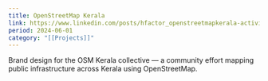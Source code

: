 ```yaml
---
title: OpenStreetMap Kerala
link: https://www.linkedin.com/posts/hfactor_openstreetmapkerala-activity-7265538562169675778-awW8/
period: 2024-06-01
category: "[[Projects]]"
---
```


Brand design for the OSM Kerala collective — a community effort mapping public infrastructure across Kerala using OpenStreetMap. 